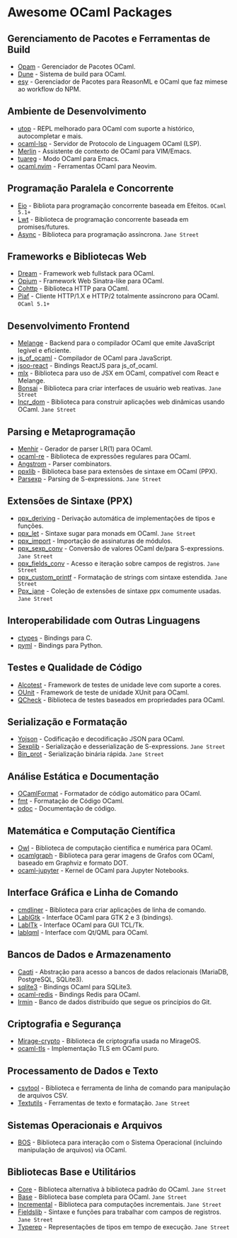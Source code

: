 # Awesome OCaml Packages

## Gerenciamento de Pacotes e Ferramentas de Build
- [Opam](https://opam.ocaml.org) - Gerenciador de Pacotes OCaml.
- [Dune](https://dune.build) - Sistema de build para OCaml.
- [esy](http://esy.sh/) - Gerenciador de Pacotes para ReasonML e OCaml que faz mimese ao workflow do NPM.

## Ambiente de Desenvolvimento
- [utop](https://github.com/ocaml-community/utop) - REPL melhorado para OCaml com suporte a histórico, autocompletar e mais.
- [ocaml-lsp](https://github.com/ocaml/ocaml-lsp) - Servidor de Protocolo de Linguagem OCaml (LSP).
- [Merlin](https://github.com/ocaml/merlin) - Assistente de contexto de OCaml para VIM/Emacs.
- [tuareg](https://github.com/ocaml/tuareg) - Modo OCaml para Emacs.
- [ocaml.nvim](https://github.com/tjdevries/ocaml.nvim) - Ferramentas OCaml para Neovim.

## Programação Paralela e Concorrente
- [Eio](https://github.com/ocaml-multicore/eio) - Bibliota para programação concorrente baseada em Efeitos. `OCaml 5.1+` 
- [Lwt](https://github.com/ocsigen/lwt) - Biblioteca de programação concorrente baseada em promises/futures.
- [Async](https://github.com/janestreet/async) - Biblioteca para programação assíncrona. `Jane Street`

## Frameworks e Bibliotecas Web
- [Dream](https://aantron.github.io/dream/) - Framework web fullstack para OCaml.
- [Opium](https://github.com/rgrinberg/opium) - Framework Web Sinatra-like para OCaml.
- [Cohttp](https://github.com/mirage/ocaml-cohttp) - Biblioteca HTTP para OCaml.
- [Piaf](https://github.com/anmonteiro/piaf) - Cliente HTTP/1.X e HTTP/2 totalmente assíncrono para OCaml. `OCaml 5.1+` 

## Desenvolvimento Frontend
- [Melange](https://github.com/melange-re/melange) - Backend para o compilador OCaml que emite JavaScript legível e eficiente.
- [js_of_ocaml](https://github.com/ocsigen/js_of_ocaml) - Compilador de OCaml para JavaScript.
- [jsoo-react](https://github.com/ml-in-barcelona/jsoo-react) - Bindings ReactJS para js_of_ocaml.
- [mlx](https://github.com/ocaml-mlx/mlx) - Biblioteca para uso de JSX em OCaml, compatível com React e Melange.
- [Bonsai](https://github.com/janestreet/bonsai) - Biblioteca para criar interfaces de usuário web reativas. `Jane Street`
- [Incr_dom](https://github.com/janestreet/incr_dom) - Biblioteca para construir aplicações web dinâmicas usando OCaml. `Jane Street`

## Parsing e Metaprogramação 
- [Menhir](http://gallium.inria.fr/~fpottier/menhir/) - Gerador de parser LR(1) para OCaml.
- [ocaml-re](https://github.com/ocaml/ocaml-re) - Biblioteca de expressões regulares para OCaml.
- [Angstrom](https://github.com/inhabitedtype/angstrom) - Parser combinators.
- [ppxlib](https://github.com/ocaml-ppx/ppxlib) - Biblioteca base para extensões de sintaxe em OCaml (PPX).
- [Parsexp](https://github.com/janestreet/parsexp) - Parsing de S-expressions. `Jane Street`

## Extensões de Sintaxe (PPX)
- [ppx_deriving](https://github.com/ocaml-ppx/ppx_deriving) - Derivação automática de implementações de tipos e funções.
- [ppx_let](https://github.com/janestreet/ppx_let) - Sintaxe sugar para monads em OCaml. `Jane Street`
- [ppx_import](https://github.com/ocaml-ppx/ppx_import) - Importação de assinaturas de módulos.
- [ppx_sexp_conv](https://github.com/janestreet/ppx_sexp_conv) - Conversão de valores OCaml de/para S-expressions. `Jane Street`
- [ppx_fields_conv](https://github.com/janestreet/ppx_fields_conv) - Acesso e iteração sobre campos de registros. `Jane Street`
- [ppx_custom_printf](https://github.com/janestreet/ppx_custom_printf) - Formatação de strings com sintaxe estendida. `Jane Street`
- [Ppx_jane](https://github.com/janestreet/ppx_jane) - Coleção de extensões de sintaxe ppx comumente usadas. `Jane Street`

## Interoperabilidade com Outras Linguagens
- [ctypes](https://github.com/yallop/ocaml-ctypes) - Bindings para C.
- [pyml](https://github.com/thierry-martinez/pyml) - Bindings para Python.

## Testes e Qualidade de Código
- [Alcotest](https://github.com/mirage/alcotest) - Framework de testes de unidade leve com suporte a cores.
- [OUnit](https://github.com/gildor478/ounit) - Framework de teste de unidade XUnit para OCaml.
- [QCheck](https://github.com/c-cube/qcheck) - Biblioteca de testes baseados em propriedades para OCaml.

## Serialização e Formatação
- [Yojson](https://github.com/ocaml-community/yojson) - Codificação e decodificação JSON para OCaml.
- [Sexplib](https://github.com/janestreet/sexplib) - Serialização e desserialização de S-expressions. `Jane Street`
- [Bin_prot](https://github.com/janestreet/bin_prot) - Serialização binária rápida. `Jane Street`

## Análise Estática e Documentação
- [OCamlFormat](https://github.com/ocaml-ppx/ocamlformat) - Formatador de código automático para OCaml.
- [fmt](https://github.com/dbuenzli/fmt) - Formatação de Código OCaml.
- [odoc](https://github.com/ocaml/odoc) - Documentação de código.

## Matemática e Computação Científica
- [Owl](https://github.com/owlbarn/owl) - Biblioteca de computação científica e numérica para OCaml.
- [ocamlgraph](https://github.com/backtracking/ocamlgraph) - Biblioteca para gerar imagens de Grafos com OCaml, baseado em Graphviz e formato DOT.
- [ocaml-jupyter](https://github.com/akabe/ocaml-jupyter) - Kernel de OCaml para Jupyter Notebooks.

## Interface Gráfica e Linha de Comando
- [cmdliner](https://github.com/dbuenzli/cmdliner) - Biblioteca para criar aplicações de linha de comando.
- [LablGtk](https://garrigue.github.io/lablgtk/) - Interface OCaml para GTK 2 e 3 (bindings).
- [LablTk](https://garrigue.github.io/labltk/) - Interface OCaml para GUI TCL/Tk.
- [lablqml](https://github.com/Kakadu/lablqml) - Interface com Qt/QML para OCaml.

## Bancos de Dados e Armazenamento
- [Caqti](https://github.com/paurkedal/ocaml-caqti) - Abstração para acesso a bancos de dados relacionais (MariaDB, PostgreSQL, SQLite3).
- [sqlite3](https://github.com/mmottl/sqlite3-ocaml) - Bindings OCaml para SQLite3.
- [ocaml-redis](https://github.com/0xffea/ocaml-redis) - Bindings Redis para OCaml.
- [Irmin](https://irmin.org/) - Banco de dados distribuído que segue os princípios do Git.

## Criptografia e Segurança
- [Mirage-crypto](https://github.com/mirage/mirage-crypto) - Biblioteca de criptografia usada no MirageOS.
- [ocaml-tls](https://github.com/mirleft/ocaml-tls) - Implementação TLS em OCaml puro.

## Processamento de Dados e Texto
- [csvtool](https://github.com/Chris00/ocaml-csv) - Biblioteca e ferramenta de linha de comando para manipulação de arquivos CSV.
- [Textutils](https://github.com/janestreet/textutils) - Ferramentas de texto e formatação. `Jane Street`

## Sistemas Operacionais e Arquivos
- [BOS](https://erratique.ch/software/bos) - Biblioteca para interação com o Sistema Operacional (incluindo manipulação de arquivos) via OCaml.

## Bibliotecas Base e Utilitários
- [Core](https://github.com/janestreet/core) - Biblioteca alternativa à biblioteca padrão do OCaml. `Jane Street`
- [Base](https://github.com/janestreet/base) - Biblioteca base completa para OCaml. `Jane Street`
- [Incremental](https://github.com/janestreet/incremental) - Biblioteca para computações incrementais. `Jane Street`
- [Fieldslib](https://github.com/janestreet/fieldslib) - Sintaxe e funções para trabalhar com campos de registros. `Jane Street`
- [Typerep](https://github.com/janestreet/typerep) - Representações de tipos em tempo de execução. `Jane Street`
